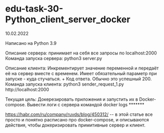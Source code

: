 # edu-task-30-Python_client_server_docker
10.02.2022

Написано на Python 3.9

Описание сервера: принимает на себя все запросы по localhost:2000
Команда запуска cервера: python3 server.py

Описание клиента: Инкрементирует значение переменной и передаёт её на сервер вместе с временем. Имеет обязательный параметр при запуске - куда стучаться. + Код ответа. Обычно это успешный 200.
Команда запуска клиента: python3 sender_request_1.py http://localhost:2000

Текущая цель: Докерезировать приложения и запустить их в Docker-compose. Вывести логи с сервера командой docker logs *******

https://habr.com/ru/company/ruvds/blog/450312/ -- в этой статье все просто и понятно расписано про docker-compose, и описываются действия, чтобы докеризировать примитивные сервер и клиент. 

